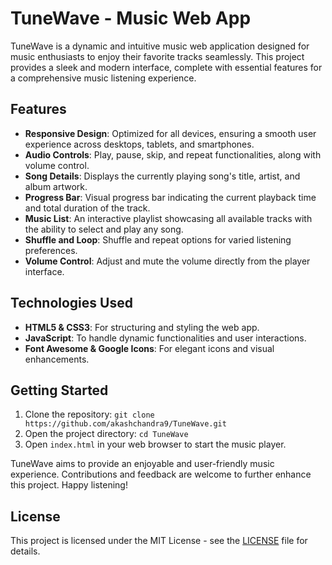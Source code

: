 # TuneWave - Music Web App

TuneWave is a dynamic and intuitive music web application designed for music enthusiasts to enjoy their favorite tracks seamlessly. This project provides a sleek and modern interface, complete with essential features for a comprehensive music listening experience.

## Features

- **Responsive Design**: Optimized for all devices, ensuring a smooth user experience across desktops, tablets, and smartphones.
- **Audio Controls**: Play, pause, skip, and repeat functionalities, along with volume control.
- **Song Details**: Displays the currently playing song's title, artist, and album artwork.
- **Progress Bar**: Visual progress bar indicating the current playback time and total duration of the track.
- **Music List**: An interactive playlist showcasing all available tracks with the ability to select and play any song.
- **Shuffle and Loop**: Shuffle and repeat options for varied listening preferences.
- **Volume Control**: Adjust and mute the volume directly from the player interface.

## Technologies Used

- **HTML5 & CSS3**: For structuring and styling the web app.
- **JavaScript**: To handle dynamic functionalities and user interactions.
- **Font Awesome & Google Icons**: For elegant icons and visual enhancements.

## Getting Started

1. Clone the repository: `git clone https://github.com/akashchandra9/TuneWave.git`
2. Open the project directory: `cd TuneWave`
3. Open `index.html` in your web browser to start the music player.

TuneWave aims to provide an enjoyable and user-friendly music experience. Contributions and feedback are welcome to further enhance this project. Happy listening!

## License

This project is licensed under the MIT License - see the [LICENSE](LICENSE) file for details.
